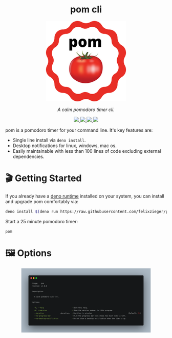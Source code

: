 <h1 align="center">pom cli</h1>

<p align="center">
  <img src=".github/logo.png" width="250">
</p>

<p align="center">
  <i>A calm pomodoro timer cli.</i>
</p>

<p align="center">
  <a href="https://github.com/felixzieger/pom/actions/workflows/build.yaml">
    <img src="https://github.com/felixzieger/pom/actions/workflows/build.yml/badge.svg">
  </a>
  <a href="https://github.com/felixzieger/pom/graphs/contributors">
    <img src="https://img.shields.io/badge/maintained-true-green">
  </a>
  <a href="https://github.com/felixzieger/pom/blob/main/LICENSE">
    <img src="https://img.shields.io/github/license/felixzieger/pom">
  </a>
  <a href="https://github.com/felixzieger/pom/releases">
    <img src="https://img.shields.io/github/v/release/felixzieger/pom?sort=semver">
  </a>
</p>

pom is a pomodoro timer for your command line. It's key features are:

- Single line install via `deno install`.
- Desktop notifications for linux, windows, mac os.
- Easily maintainable with less than 100 lines of code excluding external
  dependencies.

# 🎬 Getting Started

If you already have a [deno runtime](https://deno.land/#installation) installed
on your system, you can install and upgrade pom comfortably via:

```bash
deno install $(deno run https://raw.githubusercontent.com/felixzieger/pom/main/src/flags.ts) https://raw.githubusercontent.com/felixzieger/pom/main/src/main.ts
```

Start a 25 minute pomodoro timer:

```bash
pom
```

# 🖼️ Options

<p align="center">
  <img src=".github/pom-help.png" width="80%">
</p>
